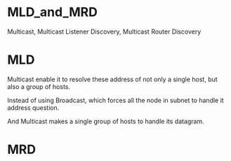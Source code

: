 # MLD_and_MRD
Multicast, Multicast Listener Discovery, Multicast Router Discovery

# MLD

Multicast enable it to resolve these address of not only a single host, but also a group of hosts.

Instead of using Broadcast, which forces all the node in subnet to handle it address question.

And Multicast makes a single group of hosts to handle its datagram. 

# MRD
